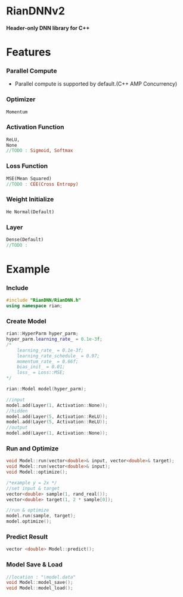 # RianDNNv2
#### Header-only DNN library for C++ <br/>

# Features

### Parallel Compute
- Parallel compute is supported by default.(C++ AMP Concurrency) <br/>
### Optimizer
```mk
Momentum
```
### Activation Function
```mk
ReLU, 
None
//TODO : Sigmoid, Softmax
```
### Loss Function
```mk
MSE(Mean Squared)
//TODO : CEE(Cross Entropy)
```
### Weight Initialize
```mk
He Normal(Default)
```
### Layer
```mk
Dense(Default)
//TODO :
```

# Example

### Include

```cpp
#include "RianDNN/RianDNN.h"
using namespace rian;
```

### Create Model

```cpp
rian::HyperParm hyper_parm;
hyper_parm.learning_rate_ = 0.1e-3f;
/*
	learning_rate_ = 0.1e-3f;
	learning_rate_schedule_ = 0.97;
	momentum_rate_ = 0.66f;
	bias_init_ = 0.01;
	loss_ = Loss::MSE;
*/

rian::Model model(hyper_parm);

//input
model.add(Layer(1, Activation::None));
//hidden
model.add(Layer(5, Activation::ReLU));
model.add(Layer(5, Activation::ReLU));
//output
model.add(Layer(1, Activation::None));
```
### Run and Optimize
```cpp
void Model::run(vector<double>& input, vector<double>& target);
void Model::run(vector<double>& input);
void Model::optimize();
```
```cpp
/*example y = 2x */
//set input & target
vector<double> sample(1, rand_real());
vector<double> target(1, 2 * sample[0]);

//run & optimize
model.run(sample, target);
model.optimize();
```
### Predict Result
```cpp
vector <double> Model::predict();
```
### Model Save & Load
```cpp
//location : "\model.data"
void Model::model_save();
void Model::model_load();
```
